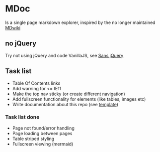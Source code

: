 # MDoc
Is a single page markdown explorer, inspired by the no longer maintained [MDwiki](http://dynalon.github.io/mdwiki/#!index.md)


## no jQuery
Try not using jQuery and code VanillaJS, see [Sans jQuery](https://gist.github.com/joyrexus/7307312)

## Task list
- Table Of Contents links
- Add warning for <= IE11
- Make the top nav sticky (or create different navigation)
- Add fullscreen functionality for elements (like tables, images etc)
- Write documentation about this repo (see [template](https://gist.github.com/PurpleBooth/109311bb0361f32d87a2))

### Task list done
- Page not found/error handling
- Page loading between pages
- Table striped styling
- Fullscreen viewing (mermaid)